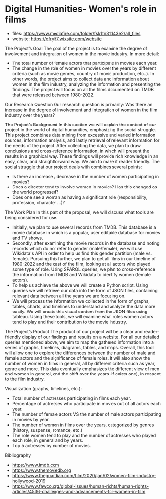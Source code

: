 # Digital Humanities- Women's role in films
- files: https://www.mediafire.com/folder/fsk1tn31d43e2/all_files
- website: https://ofry57.wixsite.com/website

The Project’s Goal
The goal of the project is to examine the degree of involvement and integration of women in the movie industry. In more detail:
* The total number of female actors that participate in movies each year.
* The change in the role of women in movies over the years by different criteria (such as movie genres, country of movie production, etc..).
In other words, the project aims to collect data and information about women in the film industry, analyzing the information and presenting the findings. The project will focus on all the films documented on TMDB that were released between 1980-2022.

Our Research Question
Our research question is primarily: 
Was there an increase in the degree of involvement and integration of women in the film industry over the years?

The Project’s Background
In this section we will explain the context of our project in the world of digital humanities, emphasizing the social struggle. This project combines data mining from excessive and varied information sources, information analysis, and lastly retrieval of relevant information for the needs of the project. After collecting the data, we plan to draw conclusions and cross-reference information, in which will present the results in a graphical way. These findings will provide rich knowledge in an easy, clear, and straightforward way. We aim to make it reader friendly.
The social struggle that our project deals with combines several points:
* Is there an increase / decrease in the number of women participating in movies?
* Does a director tend to involve women in movies? Has this changed as the world progressed?
* Does one see a woman as having a significant role (responsibility, profession, character ...)?

The Work Plan 
In this part of the proposal, we will discuss what tools are being considered for use.
* Initially, we plan to use several records from TMDB. This database is a movie database in which is a popular, user editable database for movies and TV shows.
* Secondly, after examining the movie records in the database and noting records which do not refer to gender (male/female), we will use Wikidata's API in order to help us find this gender partition (male vs. female). Pursuing this further, we plan to get all films in our timeline of 1980-2022 and the cast of the film, looking at all actors who played some type of role. Using SPARQL queries, we plan to cross-reference the information from TMDB and Wikidata to identify women (female actors).
* To help us achieve the above we will create a Python script. Using queries we will retrieve our data into the form of JSON files, containing relevant data between all the years we are focusing on.
* We will process the information we collected in the form of graphs, tables, charts, and timelines to understand and analyze the data more easily. We will create this visual content from the JSON files using tableau. Using these tools, we will examine what roles women actors tend to play and their contribution to the movie industry. 

The Project’s Product 
The product of our project will be a clear and reader-friendly display of our findings and results on a website. For all our detailed queries mentioned above, we aim to map the gathered information into a series of graphs, timelines, diagrams, tables, and maps. Overall, this tool will allow one to explore the differences between the number of male and female actors and the significance of female roles. It will also show the number of women in films in general, all by different criteria such as year, genre and more. This data eventually emphasizes the different view of men and women in general, and the shift over the years (if exists one), in respect to the film industry.

Visualization (graphs, timelines, etc.):
* Total number of actresses participating in films each year.
* Percentage of actresses who participate in movies out of all actors each year.
* The number of female actors VS the number of male actors participating in movies by year. 
* The number of women in films over the years, categorized by genres (history, suspense, romance, etc.)
* The role women tend to play and the number of actresses who played each role, in general and by years. 
* Top 5 actresses by number of movies.

Bibliography
- https://www.imdb.com
- https://www.themoviedb.org
- https://www.theguardian.com/film/2020/jan/02/women-film-industry-hollywood-2019
- https://www.fawco.org/global-issues/human-rights/human-rights-articles/4536-challenges-and-advancements-for-women-in-film

